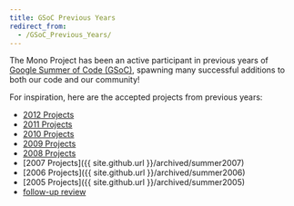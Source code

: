 ```yaml
---
title: GSoC Previous Years
redirect_from:
  - /GSoC_Previous_Years/
---
```


The Mono Project has been an active participant in previous years of [Google Summer of Code (GSoC)](http://code.google.com/soc/), spawning many successful additions to both our code and our community!

For inspiration, here are the accepted projects from previous years:

- [2012 Projects](http://www.google-melange.com/gsoc/org/show/google/gsoc2012/mono)
- [2011 Projects](http://www.google-melange.com/gsoc/org/show/google/gsoc2011/mono)
- [2010 Projects](http://www.google-melange.com/gsoc/org/show/google/gsoc2010/mono)
- [2009 Projects](http://www.google-melange.com/gsoc/org/show/google/gsoc2009/mono)
- [2008 Projects](http://code.google.com/soc/2008/mono/about.html)
- [2007 Projects]({{ site.github.url }}/archived/summer2007)
- [2006 Projects]({{ site.github.url }}/archived/summer2006)
- [2005 Projects]({{ site.github.url }}/archived/summer2005)
- [follow-up review](http://tirania.org/blog/archive/2006/Apr-13.html)
